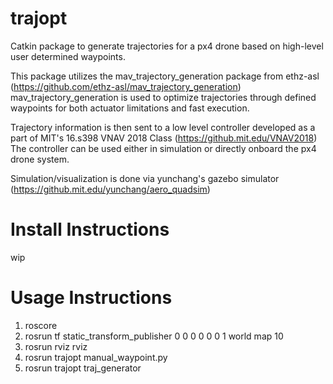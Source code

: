 # trajopt
Catkin package to generate trajectories for a px4 drone based on high-level user determined waypoints.

This package utilizes the mav_trajectory_generation package from ethz-asl (https://github.com/ethz-asl/mav_trajectory_generation)
mav_trajectory_generation is used to optimize trajectories through defined waypoints for both actuator limitations and fast execution.

Trajectory information is then sent to a low level controller developed as a part of MIT's 16.s398 VNAV 2018 Class (https://github.mit.edu/VNAV2018)
The controller can be used either in simulation or directly onboard the px4 drone system.

Simulation/visualization is done via yunchang's gazebo simulator (https://github.mit.edu/yunchang/aero_quadsim)

# Install Instructions

wip


# Usage Instructions

1. roscore
2. rosrun tf static_transform_publisher 0 0 0 0 0 0 1 world map 10
3. rosrun rviz rviz
4. rosrun trajopt manual_waypoint.py
4. rosrun trajopt traj_generator
